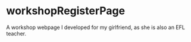 # workshopRegisterPage
A workshop webpage I developed for my girlfriend, as she is also an EFL teacher.
